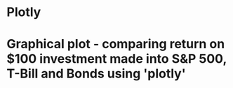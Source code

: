 # Plotly
# Graphical plot - comparing return on $100 investment made into S&P 500, T-Bill and Bonds using 'plotly'
